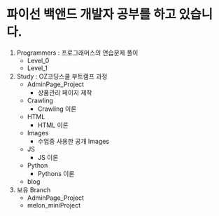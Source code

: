 # 파이선 백앤드 개발자 공부를 하고 있습니다. 

1. Programmers : 프로그래머스의 연습문제 풀이
   - Level_0
   - Level_1
2. Study : OZ코딩스쿨 부트캠프 과정
    - AdminPage_Project 
        - 상품관리 페이지 제작
    - Crawling
        - Crawling 이론
    - HTML
        - HTML 이론
    - Images
        - 수업중 사용한 공개 Images
    - JS
        - JS 이론    
    - Python
        - Pythons 이론
    - blog
3. 보유 Branch
    - AdminPage_Project
    - melon_miniProject
